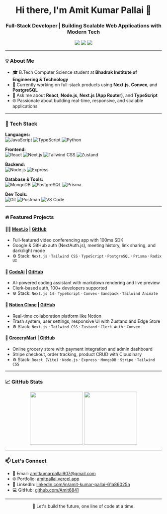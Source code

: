 <h1 align="center">Hi there, I'm Amit Kumar Pallai 👋</h1>
<h3 align="center">Full-Stack Developer | Building Scalable Web Applications with Modern Tech</h3>

<p align="center">
  <a href="https://amitpallai.vercel.app" target="_blank"><img src="https://img.shields.io/badge/Portfolio-%23000000.svg?&style=for-the-badge&logo=vercel&logoColor=white" /></a>
  <a href="https://www.linkedin.com/in/amit-kumar-pallai-61a86025a" target="_blank"><img src="https://img.shields.io/badge/LinkedIn-%230077B5.svg?&style=for-the-badge&logo=linkedin&logoColor=white" /></a>
  <a href="https://github.com/Amit6841" target="_blank"><img src="https://img.shields.io/badge/GitHub-%23121011.svg?&style=for-the-badge&logo=github&logoColor=white" /></a>
</p>

---

### 💡 About Me

- 🎓 B.Tech Computer Science student at **Bhadrak Institute of Engineering & Technology**
- 🔭 Currently working on full-stack products using **Next.js**, **Convex**, and **PostgreSQL**
- 💬 Ask me about **React**, **Node.js**, **Next.js (App Router)**, and **TypeScript**
- 🌐 Passionate about building real-time, responsive, and scalable applications

---

### 🚀 Tech Stack

**Languages:**  
![JavaScript](https://img.shields.io/badge/-JavaScript-F7DF1E?style=flat-square&logo=javascript&logoColor=000) ![TypeScript](https://img.shields.io/badge/-TypeScript-3178C6?style=flat-square&logo=typescript&logoColor=fff) ![Python](https://img.shields.io/badge/-Python-3776AB?style=flat-square&logo=python&logoColor=fff)

**Frontend:**  
![React](https://img.shields.io/badge/-React-61DAFB?style=flat-square&logo=react&logoColor=000) ![Next.js](https://img.shields.io/badge/-Next.js-000?style=flat-square&logo=nextdotjs&logoColor=white) ![Tailwind CSS](https://img.shields.io/badge/-TailwindCSS-38B2AC?style=flat-square&logo=tailwind-css&logoColor=white) ![Zustand](https://img.shields.io/badge/-Zustand-000?style=flat-square)

**Backend:**  
![Node.js](https://img.shields.io/badge/-Node.js-339933?style=flat-square&logo=node.js&logoColor=white) ![Express](https://img.shields.io/badge/-Express.js-000?style=flat-square&logo=express&logoColor=white)

**Database & Tools:**  
![MongoDB](https://img.shields.io/badge/-MongoDB-47A248?style=flat-square&logo=mongodb&logoColor=white) ![PostgreSQL](https://img.shields.io/badge/-PostgreSQL-336791?style=flat-square&logo=postgresql&logoColor=white) ![Prisma](https://img.shields.io/badge/-Prisma-2D3748?style=flat-square&logo=prisma&logoColor=white)

**Dev Tools:**  
![Git](https://img.shields.io/badge/-Git-F05032?style=flat-square&logo=git&logoColor=white) ![Postman](https://img.shields.io/badge/-Postman-FF6C37?style=flat-square&logo=postman&logoColor=white) ![VS Code](https://img.shields.io/badge/-VSCode-007ACC?style=flat-square&logo=visual-studio-code&logoColor=white)

---

### 🔥 Featured Projects

#### 🧑‍💻 [Meet.io](https://meet-io-six.vercel.app) | [GitHub](https://github.com/Amitpallai/meet.io)
- Full-featured video conferencing app with 100ms SDK
- Google & GitHub auth (NextAuth.js), meeting history, link sharing, and dark/light mode
- ⚙️ Stack: `Next.js` · `Tailwind CSS` · `TypeScript` · `PostgreSQL` · `Prisma` · `Radix UI`

#### 🤖 [CodeAi](https://code-ai-silk.vercel.app) | [GitHub](https://github.com/Amitpallai/CodeAi)
- AI-powered coding assistant with markdown rendering and live preview
- Clerk-based auth, 100+ developers supported
- ⚙️ Stack: `Next.js 14` · `TypeScript` · `Convex` · `Sandpack` · `Tailwind Animate`

#### 📝 [Notion Clone](https://notion-alpha-ten.vercel.app) | [GitHub](https://github.com/Amitpallai/notion)
- Real-time collaboration platform like Notion
- Trash system, user settings, responsive UI with Zustand and Edge Store
- ⚙️ Stack: `Next.js` · `Tailwind CSS` · `Zustand` · `Clerk Auth` · `Convex`

#### 🛒 [GroceryMart](https://grocery-mart-npj4.vercel.app) | [GitHub](https://github.com/Amit6841/Grocery-Mart)
- Online grocery store with payment integration and admin dashboard
- Stripe checkout, order tracking, product CRUD with Cloudinary
- ⚙️ Stack: `React (Vite)` · `Node.js` · `Express` · `MongoDB` · `Stripe` · `Tailwind CSS`

---

### 📈 GitHub Stats

<p align="center">
  <img src="https://github-readme-stats.vercel.app/api?username=Amit6841&show_icons=true&theme=github_dark&hide_border=true" height="170" />
  <img src="https://github-readme-stats.vercel.app/api/top-langs/?username=Amit6841&layout=compact&theme=github_dark&hide_border=true" height="170" />
</p>

---

### 📫 Let's Connect

- 📧 Email: [amitkumarpallai907@gmail.com](mailto:amitkumarpallai907@gmail.com)  
- 🌐 Portfolio: [amitpallai.vercel.app](https://amitpallai.vercel.app)  
- 💼 LinkedIn: [linkedin.com/in/amit-kumar-pallai-61a86025a](https://www.linkedin.com/in/amit-kumar-pallai-61a86025a)  
- 💻 GitHub: [github.com/Amit6841](https://github.com/Amit6841)

---

<p align="center">🚀 Let's build the future, one line of code at a time.</p>
